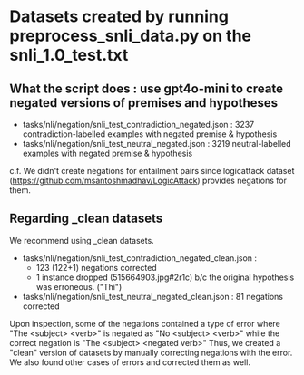 # Datasets created by running preprocess_snli_data.py on the snli_1.0_test.txt
## What the script does : use gpt4o-mini to create negated versions of premises and hypotheses
- tasks/nli/negation/snli_test_contradiction_negated.json : 3237 contradiction-labelled examples with negated premise & hypothesis
- tasks/nli/negation/snli_test_neutral_negated.json : 3219 neutral-labelled examples with negated premise & hypothesis

c.f. We didn't create negations for entailment pairs since logicattack dataset (https://github.com/msantoshmadhav/LogicAttack) provides negations for them.

## Regarding _clean datasets
We recommend using _clean datasets.

- tasks/nli/negation/snli_test_contradiction_negated_clean.json : 
    - 123 (122+1) negations corrected
    - 1 instance dropped (515664903.jpg#2r1c) b/c the original hypothesis was erroneous. ("Thi")
- tasks/nli/negation/snli_test_neutral_negated_clean.json : 81 negations corrected

Upon inspection, some of the negations contained a type of error where "The \<subject\> \<verb\>" is negated as "No \<subject\> \<verb\>" while the correct negation is "The \<subject\> \<negated verb\>"
Thus, we created a "clean" version of datasets by manually correcting negations with the error.
We also found other cases of errors and corrected them as well.
